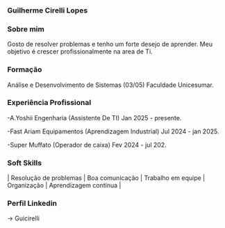 ### Guilherme Cirelli Lopes 
### Sobre mim
Gosto de resolver problemas e tenho um forte desejo de aprender. Meu objetivo é crescer profissionalmente na area de Ti.
### Formação
Análise e Desenvolvimento de Sistemas (03/05)
Faculdade Unicesumar.
### Experiência Profissional        
-A.Yoshii Engenharia (Assistente De TI) Jan 2025 - presente.

-Fast Ariam Equipamentos (Aprendizagem Industrial) Jul 2024 - jan 2025.

-Super Muffato (Operador de caixa) Fev 2024 - jul 202.
### Soft Skills
| Resolução de problemas | Boa comunicação | Trabalho em equipe | Organização | Aprendizagem contínua |
### Perfil Linkedin 
-> Guicirelli